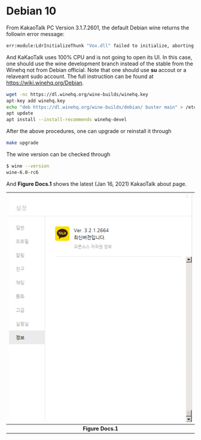 # Debian 10

From KakaoTalk PC Version 3.1.7.2601, the default Debian wine returns the followin error message:

```bash
err:module:LdrInitializeThunk "Vox.dll" failed to initialize, aborting
```

And KaKaoTalk uses 100\% CPU and is not going to open its UI. In this case, one should use the wine development branch instead of the stable from the Winehq not from Debian official. Note that one should use **su** accout or a relaveant sudo account. The full instruction can be found at <https://wiki.winehq.org/Debian>.

```bash
wget -nc https://dl.winehq.org/wine-builds/winehq.key
apt-key add winehq.key
echo "deb https://dl.winehq.org/wine-builds/debian/ buster main" > /etc/apt/sources.list.d/winehq.list
apt update
apt install --install-recommends winehq-devel
```

After the above procedures, one can upgrade or reinstall it through

```bash
make upgrade
```

The wine version can be checked through

```bash
$ wine --version
wine-6.0-rc6
```

And **Figure Docs.1** shows the latest (Jan 16, 2021) KakaoTalk about page.

|![3.2.1.2664.png](./../images/3.2.1.2664.png)|
| :---: |
|**Figure Docs.1** |
